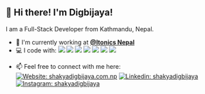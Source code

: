 ## 👋 Hi there! I'm Digbijaya!

I am a Full-Stack Developer from Kathmandu, Nepal.
- 🏢 I'm currently working at __[@Itonics Nepal][Company]__
- 💻 I code with: 
![](https://img.shields.io/badge/-JavaScript-black?style=flat-square&logo=javascript&logoColor=F7DF1E)
![](https://img.shields.io/badge/-Node-black?style=flat-square&logo=Node.js&logoColor=339933)
![](https://img.shields.io/badge/-Angular-black?style=flat-square&logo=angular&logoColor=DD0031)
![](https://img.shields.io/badge/-React-black?style=flat-square&logo=react&logoColor=61DAFB)
![](https://img.shields.io/badge/-Docker-black?style=flat-square&logo=docker&logoColor=2496ED)
![](https://img.shields.io/badge/-Netlify-black?style=flat-square&logo=netlify&logoColor=00C7B7)
![](https://img.shields.io/badge/-Git-black?style=flat-square&logo=git&logoColor=45b8d8)
<!--- 🌱 I’m currently learning:
![](https://img.shields.io/badge/-Node.js-black?style=flat-square&logo=node.js&logoColor=339933)
![](https://img.shields.io/badge/-MongoDB-black?style=flat-square&logo=mongodb&logoColor=47A248)-->
- 📫 Feel free to connect with me here:
[![Website: shakyadigbijaya.com.np][Badge: Website]][Website]
[![Linkedin: shakyadigbijaya][Badge: Linkedin]][Linkedin]
[![Instagram: shakyadigbijaya][Badge: Instagram]][Instagram]

<!-- Badges -->
[Badge: Website]: https://img.shields.io/badge/-shakyadigbijaya.com.np-C71F37?style=flat-square
[Badge: Linkedin]: https://img.shields.io/badge/-shakyadigbijaya-0077B5?style=flat-square&logo=Linkedin&logoColor=white
[Badge: Instagram]: https://img.shields.io/badge/-shakyadigbijaya-E4405F?style=flat-square&logo=Instagram&logoColor=white

<!-- Social Links -->
[Website]: https://www.shakyadigbijaya.com.np/
[Linkedin]: https://linkedin.com/in/shakyadigbijaya/
[Instagram]: https://instagram.com/shakyadigbijaya/
[Company]: https://www.itonics-innovation.com/

<!--
**dr-shakya/dr-shakya** is a ✨ _special_ ✨ repository because its `README.md` (this file) appears on your GitHub profile.

Here are some ideas to get you started:

- 🔭 I’m currently working on ...
- 🌱 I’m currently learning ...
- 👯 I’m looking to collaborate on ...
- 🤔 I’m looking for help with ...
- 💬 Ask me about ...
- 📫 How to reach me: ...
- 😄 Pronouns: ...  
- ⚡ Fun fact: ...
-->
